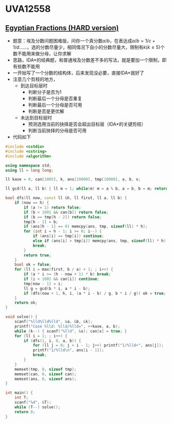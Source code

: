 # UVA12558


## [Egyptian Fractions (HARD version)](https://vjudge.net/problem/UVA-12558)

- 题意：埃及分数问题困难版，问你一个真分数$a/b$，在表达成$a/b = 1/c + 1/d ……$，选的分数尽量少，相同情况下自小的分数尽量大，限制有$k(k \le 5)$个数不能用来做分母，让你求解
- 思路，IDA*的经典题，和普通埃及分数差不多的写法，就是要加一个限制，即有些数不能用
- 一开始写了一个分数的结构体，后来发现没必要，直接IDA*就好了
- 注意几个剪枝的地方，
  - 到达目标层时
    - 判断分子是否为1
    - 判断最后一个分母是否重复
    - 判断最后一个分母是否可用
    - 判断是否是更优解
  - 未达到目标层时
    - 预测选用当前的抉择是否会超出目标层（IDA*的关键剪枝）
    - 判断当前抉择的分母是否可用
- 代码如下

```c++
#include <cstdio>
#include <cstring>
#include <algorithm>

using namespace std;
using ll = long long;

ll kase = 0, can[1005], k, ans[10000], tmp[10000], a, b, x;

ll gcd(ll a, ll b) { ll m = 1; while(m) m = a % b, a = b, b = m; return a; }

bool dfs(ll now, const ll &h, ll first, ll a, ll b) {
    if (now == h) {
        if (a != 1) return false;
        if (b < 1001 && can[b]) return false;
        if (b == tmp[h - 2]) return false;
        tmp[h - 1] = b;
        if (ans[h - 1] == 0) memcpy(ans, tmp, sizeof(ll) * h);
        for (int i = h - 1; i >= 0; i--) {
            if (ans[i] == tmp[i]) continue;
            else if (ans[i] > tmp[i]) memcpy(ans, tmp, sizeof(ll) * h); 
            break;
        }
        return true;
    }
    bool ok = false;
    for (ll i = max(first, b / a) + 1; ; i++) {
        if (a * i >= (h - now + 1) * b) break;
        if (i < 1001 && can[i]) continue;
        tmp[now - 1] = i;
        ll g = gcd(b * i, a * i - b);
        if (dfs(now + 1, h, i, (a * i - b) / g, b * i / g)) ok = true;
    }
    return ok;
}

void solve() {
    scanf("%lld%lld%lld", &a, &b, &k);
    printf("Case %lld: %lld/%lld=", ++kase, a, b);
    while (k--) { scanf("%lld", &x); can[x] = true; }
    for (ll i = 1; ; i++) {
        if (dfs(1, i, 0, a, b)) {
            for (ll j = 0; j < i - 1; j++) printf("1/%lld+", ans[j]);
            printf("1/%lld\n", ans[i - 1]);
            break;
        }
    }
    memset(tmp, 0, sizeof tmp);
    memset(can, 0, sizeof can);
    memset(ans, 0, sizeof ans);
}

int main() {
    int T;
    scanf("%d", &T);
    while (T--) solve();
    return 0;
}
```

